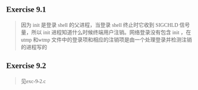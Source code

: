 ## <font face="Consolas">Exercise 9.1</font>
> <font face="楷体">因为 init 是登录 shell 的父进程，当登录 shell 终止时它收到 SIGCHLD 信号量，所以 init 进程知道什么时候终端用户注销。网络登录没有包含 init ，在 utmp 和wtmp 文件中的登录项和相应的注销项是由一个处理登录并检测注销的进程写的</font>

## <font face="Consolas">Exercise 9.2</font>
> <font face="楷体">见exc-9-2.c</font>